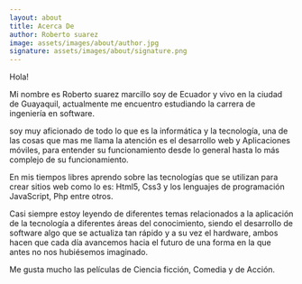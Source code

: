 ```yaml
---
layout: about
title: Acerca De
author: Roberto suarez
image: assets/images/about/author.jpg
signature: assets/images/about/signature.png
---
```


Hola!

Mi nombre es Roberto suarez marcillo soy de Ecuador y vivo en la ciudad de Guayaquil, actualmente me encuentro estudiando la carrera de ingeniería en software.

soy muy aficionado de todo lo que es la informática y la tecnología, 
una de las cosas que mas me llama la atención es el desarrollo web y Aplicaciones móviles, para entender su funcionamiento desde lo general hasta lo más complejo de su funcionamiento. 

En mis tiempos libres aprendo sobre las tecnologías que se utilizan para crear sitios web como lo es: 
Html5, Css3 y los lenguajes de programación JavaScript, Php entre otros.

Casi siempre estoy leyendo de diferentes temas relacionados a la aplicación de la tecnología a diferentes áreas del conocimiento, siendo el desarrollo de software algo que se actualiza tan rápido y a su vez el hardware, ambos hacen que cada día avancemos hacia el futuro de una forma en la que antes no nos hubiésemos imaginado.

Me gusta mucho las películas de Ciencia ficción, Comedia y de Acción.



